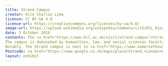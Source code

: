 ```yaml
---
title: Strand Campus
creator: Kilo Charlie Lima
licence: CC BY-SA 4.0
licence-url: https://creativecommons.org/licenses/by-sa/4.0/
image-url: https://upload.wikimedia.org/wikipedia/commons/c/c5/KCL_King%27s_Building_3_Final.jpg
date: 3 October 2016
contents: The <a href="https://www.kcl.ac.uk/visit/strand-campus">Strand Campus</a>, located on the north bank of the Thames, is the oldest and largest in scope at King’s College London. It is conveniently located in the City of Westminster, the heart of London. Its original campus consisted of the King's Building, which was designed and built in 1831, but as King's College London grew, the campus expanded to include the Chesham Buildings, the Strand Building, and the East Wing of Somerset House, among other buildings<a href="https://en.wikipedia.org/wiki/Strand_Campus">[1]</a>. Bush House and the King's Building are the main parts of the Strand Campus. Bush House is used to be the Headquarters of the BBC World Service <a href="https://en.wikipedia.org/wiki/Bush_House">[2]</a>. The King's Building consists of King's Building Foyer, Great Hall, College Chapel and Anatomy Theatre and Museum<a href="https://en.wikipedia.org/wiki/King%27s_Building,_London">[3]</a>.
The campus is dominated by humanities, law, and social sciences faculty, but it also houses the Faculty of Natural and Mathematical Sciences. The Strand Campus is near the <a href="https://www.kcl.ac.uk/visit/maughan-library">Maughan Library</a>, which is the KCL's main library and the largest new university library in the UK since the Second World War <a href="https://en.wikipedia.org/wiki/Maughan_Library#cite_note-times-5">[2]</a>. 
Notably, the Strand campus is next to <a href="https://www.somersethouse.org.uk/about-somerset-house">Somerset House</a>, a famous working arts centre in central London. KCL students can go here to see curations or experience ice skating activities. This campus is also near the Covent Garden business district, which is only a 10-minute walk away from a variety of theatres, restaurants, pubs, cafes, market stalls, and friendly interaction with street artists. This allows students to take advantage of the city's excellent business and cultural opportunities. 
Postcode: <a href="https://www.google.co.uk/maps/place/Strand,+London+WC2R+2LS/@51.5124043,-0.1186907,17z/data=!3m1!4b1!4m5!3m4!1s0x487604ca3a62f9dd:0xebe931baa1181a63!8m2!3d51.512401!4d-0.116502">WC2R 2LS</a>.
layout: exhibit
---
```

